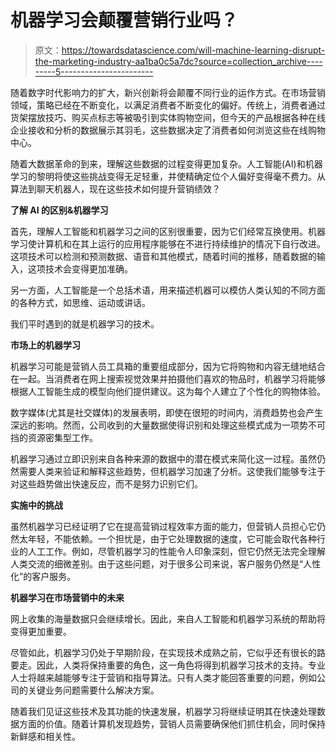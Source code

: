 # 机器学习会颠覆营销行业吗？

> 原文：<https://towardsdatascience.com/will-machine-learning-disrupt-the-marketing-industry-aa1ba0c5a7dc?source=collection_archive---------5----------------------->

随着数字时代影响力的扩大，新兴创新将会颠覆不同行业的运作方式。在市场营销领域，策略已经在不断变化，以满足消费者不断变化的偏好。传统上，消费者通过货架摆放技巧、购买点标志等被吸引到实体购物空间，但今天的产品根据各种在线企业接收和分析的数据展示其羽毛，这些数据决定了消费者如何浏览这些在线购物中心。

随着大数据革命的到来，理解这些数据的过程变得更加复杂。人工智能(AI)和机器学习的黎明将使这些挑战变得无足轻重，并使精确定位个人偏好变得毫不费力。从算法到聊天机器人，现在这些技术如何提升营销绩效？

**了解 AI 的区别&机器学习**

首先，理解人工智能和机器学习之间的区别很重要，因为它们经常互换使用。机器学习使计算机和在其上运行的应用程序能够在不进行持续维护的情况下自行改进。这项技术可以检测和预测数据、语音和其他模式，随着时间的推移，随着数据的输入，这项技术会变得更加准确。

另一方面，人工智能是一个总括术语，用来描述机器可以模仿人类认知的不同方面的各种方式，如思维、运动或讲话。

我们平时遇到的就是机器学习的技术。

**市场上的机器学习**

机器学习可能是营销人员工具箱的重要组成部分，因为它将购物和内容无缝地结合在一起。当消费者在网上搜索视觉效果并拍摄他们喜欢的物品时，机器学习将能够根据人工智能生成的模型向他们提供建议。这为每个人建立了个性化的购物体验。

数字媒体(尤其是社交媒体)的发展表明，即使在很短的时间内，消费趋势也会产生深远的影响。然而，公司收到的大量数据使得识别和处理这些模式成为一项势不可挡的资源密集型工作。

机器学习通过立即识别来自各种来源的数据中的潜在模式来简化这一过程。虽然仍然需要人类来验证和解释这些趋势，但机器学习加速了分析。这使我们能够专注于对这些趋势做出快速反应，而不是努力识别它们。

**实施中的挑战**

虽然机器学习已经证明了它在提高营销过程效率方面的能力，但营销人员担心它仍然太年轻，不能依赖。一个担忧是，由于它处理数据的速度，它可能会取代各种行业的人工工作。例如，尽管机器学习的性能令人印象深刻，但它仍然无法完全理解人类交流的细微差别。由于这些问题，对于很多公司来说，客户服务仍然是“人性化”的客户服务。

**机器学习在市场营销中的未来**

网上收集的海量数据只会继续增长。因此，来自人工智能和机器学习系统的帮助将变得更加重要。

尽管如此，机器学习仍处于早期阶段，在实现技术成熟之前，它似乎还有很长的路要走。因此，人类将保持重要的角色，这一角色将得到机器学习技术的支持。专业人士将越来越能够专注于营销和指导算法。只有人类才能回答重要的问题，例如公司的关键业务问题需要什么解决方案。

随着我们见证这些技术及其功能的快速发展，机器学习将继续证明其在快速处理数据方面的价值。随着计算机发现趋势，营销人员需要确保他们抓住机会，同时保持新鲜感和相关性。